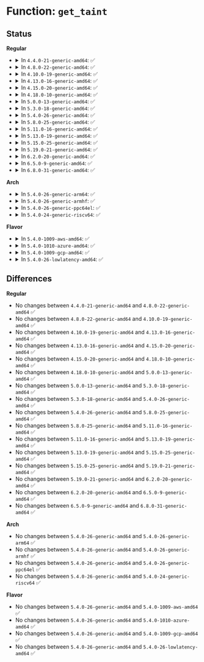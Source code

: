 # Function: <code>get_taint</code>

## Status
<b>Regular</b>
<ul>
<li>
<details>
<summary>In <code>4.4.0-21-generic-amd64</code>: ✅</summary>

```c
long unsigned int get_taint()
```

```json
{
  "name": "get_taint",
  "collision_type": "Unique Global",
  "inline_type": "No",
  "funcs": [
    {
      "addr": 18446744071579373072,
      "name": "get_taint",
      "external": true,
      "loc": "kernel/panic.c:294",
      "file": "kernel/panic.c",
      "inline": "seen, unknown",
      "caller_inline": [],
      "caller_func": [
        "kernel/sysctl.c:proc_taint"
      ]
    }
  ],
  "symbols": [
    {
      "addr": 18446744071579373072,
      "name": "get_taint",
      "section": ".text",
      "bind": "STB_GLOBAL",
      "size": 18
    }
  ]
}
```
</details>
</li>
<li>
<details>
<summary>In <code>4.8.0-22-generic-amd64</code>: ✅</summary>

```c
long unsigned int get_taint()
```

```json
{
  "name": "get_taint",
  "collision_type": "Unique Global",
  "inline_type": "No",
  "funcs": [
    {
      "addr": 18446744071579380880,
      "name": "get_taint",
      "external": true,
      "loc": "kernel/panic.c:343",
      "file": "kernel/panic.c",
      "inline": "seen, unknown",
      "caller_inline": [],
      "caller_func": [
        "kernel/sysctl.c:proc_taint"
      ]
    }
  ],
  "symbols": [
    {
      "addr": 18446744071579380880,
      "name": "get_taint",
      "section": ".text",
      "bind": "STB_GLOBAL",
      "size": 18
    }
  ]
}
```
</details>
</li>
<li>
<details>
<summary>In <code>4.10.0-19-generic-amd64</code>: ✅</summary>

```c
long unsigned int get_taint()
```

```json
{
  "name": "get_taint",
  "collision_type": "Unique Global",
  "inline_type": "No",
  "funcs": [
    {
      "addr": 18446744071579399968,
      "name": "get_taint",
      "external": true,
      "loc": "kernel/panic.c:373",
      "file": "kernel/panic.c",
      "inline": "seen, unknown",
      "caller_inline": [],
      "caller_func": [
        "kernel/sysctl.c:proc_taint"
      ]
    }
  ],
  "symbols": [
    {
      "addr": 18446744071579399968,
      "name": "get_taint",
      "section": ".text",
      "bind": "STB_GLOBAL",
      "size": 18
    }
  ]
}
```
</details>
</li>
<li>
<details>
<summary>In <code>4.13.0-16-generic-amd64</code>: ✅</summary>

```c
long unsigned int get_taint()
```

```json
{
  "name": "get_taint",
  "collision_type": "Unique Global",
  "inline_type": "No",
  "funcs": [
    {
      "addr": 18446744071579387312,
      "name": "get_taint",
      "external": true,
      "loc": "kernel/panic.c:375",
      "file": "kernel/panic.c",
      "inline": "seen, unknown",
      "caller_inline": [],
      "caller_func": [
        "kernel/sysctl.c:proc_taint"
      ]
    }
  ],
  "symbols": [
    {
      "addr": 18446744071579387312,
      "name": "get_taint",
      "section": ".text",
      "bind": "STB_GLOBAL",
      "size": 18
    }
  ]
}
```
</details>
</li>
<li>
<details>
<summary>In <code>4.15.0-20-generic-amd64</code>: ✅</summary>

```c
long unsigned int get_taint()
```

```json
{
  "name": "get_taint",
  "collision_type": "Unique Global",
  "inline_type": "No",
  "funcs": [
    {
      "addr": 18446744071579414416,
      "name": "get_taint",
      "external": true,
      "loc": "kernel/panic.c:380",
      "file": "kernel/panic.c",
      "inline": "seen, unknown",
      "caller_inline": [],
      "caller_func": [
        "kernel/sysctl.c:proc_taint"
      ]
    }
  ],
  "symbols": [
    {
      "addr": 18446744071579414416,
      "name": "get_taint",
      "section": ".text",
      "bind": "STB_GLOBAL",
      "size": 18
    }
  ]
}
```
</details>
</li>
<li>
<details>
<summary>In <code>4.18.0-10-generic-amd64</code>: ✅</summary>

```c
long unsigned int get_taint()
```

```json
{
  "name": "get_taint",
  "collision_type": "Unique Global",
  "inline_type": "No",
  "funcs": [
    {
      "addr": 18446744071579428720,
      "name": "get_taint",
      "external": true,
      "loc": "kernel/panic.c:369",
      "file": "kernel/panic.c",
      "inline": "seen, unknown",
      "caller_inline": [],
      "caller_func": [
        "kernel/sysctl.c:proc_taint"
      ]
    }
  ],
  "symbols": [
    {
      "addr": 18446744071579428720,
      "name": "get_taint",
      "section": ".text",
      "bind": "STB_GLOBAL",
      "size": 18
    }
  ]
}
```
</details>
</li>
<li>
<details>
<summary>In <code>5.0.0-13-generic-amd64</code>: ✅</summary>

```c
long unsigned int get_taint()
```

```json
{
  "name": "get_taint",
  "collision_type": "Unique Global",
  "inline_type": "No",
  "funcs": [
    {
      "addr": 18446744071579462144,
      "name": "get_taint",
      "external": true,
      "loc": "kernel/panic.c:404",
      "file": "kernel/panic.c",
      "inline": "seen, unknown",
      "caller_inline": [],
      "caller_func": [
        "kernel/sysctl.c:proc_taint"
      ]
    }
  ],
  "symbols": [
    {
      "addr": 18446744071579462144,
      "name": "get_taint",
      "section": ".text",
      "bind": "STB_GLOBAL",
      "size": 18
    }
  ]
}
```
</details>
</li>
<li>
<details>
<summary>In <code>5.3.0-18-generic-amd64</code>: ✅</summary>

```c
long unsigned int get_taint()
```

```json
{
  "name": "get_taint",
  "collision_type": "Unique Global",
  "inline_type": "No",
  "funcs": [
    {
      "addr": 18446744071579479936,
      "name": "get_taint",
      "external": true,
      "loc": "kernel/panic.c:409",
      "file": "kernel/panic.c",
      "inline": "seen, unknown",
      "caller_inline": [],
      "caller_func": [
        "kernel/sysctl.c:proc_taint"
      ]
    }
  ],
  "symbols": [
    {
      "addr": 18446744071579479936,
      "name": "get_taint",
      "section": ".text",
      "bind": "STB_GLOBAL",
      "size": 18
    }
  ]
}
```
</details>
</li>
<li>
<details>
<summary>In <code>5.4.0-26-generic-amd64</code>: ✅</summary>

```c
long unsigned int get_taint()
```

```json
{
  "name": "get_taint",
  "collision_type": "Unique Global",
  "inline_type": "No",
  "funcs": [
    {
      "addr": 18446744071579505824,
      "name": "get_taint",
      "external": true,
      "loc": "kernel/panic.c:418",
      "file": "kernel/panic.c",
      "inline": "seen, unknown",
      "caller_inline": [],
      "caller_func": [
        "kernel/sysctl.c:proc_taint"
      ]
    }
  ],
  "symbols": [
    {
      "addr": 18446744071579505824,
      "name": "get_taint",
      "section": ".text",
      "bind": "STB_GLOBAL",
      "size": 18
    }
  ]
}
```
</details>
</li>
<li>
<details>
<summary>In <code>5.8.0-25-generic-amd64</code>: ✅</summary>

```c
long unsigned int get_taint()
```

```json
{
  "name": "get_taint",
  "collision_type": "Unique Global",
  "inline_type": "No",
  "funcs": [
    {
      "addr": 18446744071579534096,
      "name": "get_taint",
      "external": true,
      "loc": "kernel/panic.c:428",
      "file": "kernel/panic.c",
      "inline": "seen, unknown",
      "caller_inline": [],
      "caller_func": [
        "kernel/sysctl.c:proc_taint"
      ]
    }
  ],
  "symbols": [
    {
      "addr": 18446744071579534096,
      "name": "get_taint",
      "section": ".text",
      "bind": "STB_GLOBAL",
      "size": 18
    }
  ]
}
```
</details>
</li>
<li>
<details>
<summary>In <code>5.11.0-16-generic-amd64</code>: ✅</summary>

```c
long unsigned int get_taint()
```

```json
{
  "name": "get_taint",
  "collision_type": "Unique Global",
  "inline_type": "No",
  "funcs": [
    {
      "addr": 18446744071579517024,
      "name": "get_taint",
      "external": true,
      "loc": "kernel/panic.c:428",
      "file": "kernel/panic.c",
      "inline": "seen, unknown",
      "caller_inline": [],
      "caller_func": [
        "kernel/sysctl.c:proc_taint"
      ]
    }
  ],
  "symbols": [
    {
      "addr": 18446744071579517024,
      "name": "get_taint",
      "section": ".text",
      "bind": "STB_GLOBAL",
      "size": 18
    }
  ]
}
```
</details>
</li>
<li>
<details>
<summary>In <code>5.13.0-19-generic-amd64</code>: ✅</summary>

```c
long unsigned int get_taint()
```

```json
{
  "name": "get_taint",
  "collision_type": "Unique Global",
  "inline_type": "No",
  "funcs": [
    {
      "addr": 18446744071579520176,
      "name": "get_taint",
      "external": true,
      "loc": "kernel/panic.c:428",
      "file": "kernel/panic.c",
      "inline": "seen, unknown",
      "caller_inline": [],
      "caller_func": [
        "kernel/sysctl.c:proc_taint"
      ]
    }
  ],
  "symbols": [
    {
      "addr": 18446744071579520176,
      "name": "get_taint",
      "section": ".text",
      "bind": "STB_GLOBAL",
      "size": 18
    }
  ]
}
```
</details>
</li>
<li>
<details>
<summary>In <code>5.15.0-25-generic-amd64</code>: ✅</summary>

```c
long unsigned int get_taint()
```

```json
{
  "name": "get_taint",
  "collision_type": "Unique Global",
  "inline_type": "No",
  "funcs": [
    {
      "addr": 18446744071579591920,
      "name": "get_taint",
      "external": true,
      "loc": "kernel/panic.c:426",
      "file": "kernel/panic.c",
      "inline": "seen, unknown",
      "caller_inline": [],
      "caller_func": [
        "kernel/sysctl.c:proc_taint"
      ]
    }
  ],
  "symbols": [
    {
      "addr": 18446744071579591920,
      "name": "get_taint",
      "section": ".text",
      "bind": "STB_GLOBAL",
      "size": 18
    }
  ]
}
```
</details>
</li>
<li>
<details>
<summary>In <code>5.19.0-21-generic-amd64</code>: ✅</summary>

```c
long unsigned int get_taint()
```

```json
{
  "name": "get_taint",
  "collision_type": "Unique Global",
  "inline_type": "No",
  "funcs": [
    {
      "addr": 18446744071579683456,
      "name": "get_taint",
      "external": true,
      "loc": "kernel/panic.c:470",
      "file": "kernel/panic.c",
      "inline": "seen, unknown",
      "caller_inline": [],
      "caller_func": [
        "kernel/sysctl.c:proc_taint"
      ]
    }
  ],
  "symbols": [
    {
      "addr": 18446744071579683456,
      "name": "get_taint",
      "section": ".text",
      "bind": "STB_GLOBAL",
      "size": 22
    }
  ]
}
```
</details>
</li>
<li>
<details>
<summary>In <code>6.2.0-20-generic-amd64</code>: ✅</summary>

```c
long unsigned int get_taint()
```

```json
{
  "name": "get_taint",
  "collision_type": "Unique Global",
  "inline_type": "No",
  "funcs": [
    {
      "addr": 18446744071579805984,
      "name": "get_taint",
      "external": true,
      "loc": "kernel/panic.c:521",
      "file": "kernel/panic.c",
      "inline": "seen, unknown",
      "caller_inline": [],
      "caller_func": [
        "kernel/sysctl.c:proc_taint"
      ]
    }
  ],
  "symbols": [
    {
      "addr": 18446744071579805984,
      "name": "get_taint",
      "section": ".text",
      "bind": "STB_GLOBAL",
      "size": 22
    }
  ]
}
```
</details>
</li>
<li>
<details>
<summary>In <code>6.5.0-9-generic-amd64</code>: ✅</summary>

```c
long unsigned int get_taint()
```

```json
{
  "name": "get_taint",
  "collision_type": "Unique Global",
  "inline_type": "No",
  "funcs": [
    {
      "addr": 18446744071579854080,
      "name": "get_taint",
      "external": true,
      "loc": "kernel/panic.c:521",
      "file": "kernel/panic.c",
      "inline": "seen, unknown",
      "caller_inline": [],
      "caller_func": [
        "kernel/sysctl.c:proc_taint"
      ]
    }
  ],
  "symbols": [
    {
      "addr": 18446744071579854080,
      "name": "get_taint",
      "section": ".text",
      "bind": "STB_GLOBAL",
      "size": 22
    }
  ]
}
```
</details>
</li>
<li>
<details>
<summary>In <code>6.8.0-31-generic-amd64</code>: ✅</summary>

```c
long unsigned int get_taint()
```

```json
{
  "name": "get_taint",
  "collision_type": "Unique Global",
  "inline_type": "No",
  "funcs": [
    {
      "addr": 18446744071579891888,
      "name": "get_taint",
      "external": true,
      "loc": "kernel/panic.c:525",
      "file": "kernel/panic.c",
      "inline": "seen, unknown",
      "caller_inline": [],
      "caller_func": [
        "kernel/sysctl.c:proc_taint"
      ]
    }
  ],
  "symbols": [
    {
      "addr": 18446744071579891888,
      "name": "get_taint",
      "section": ".text",
      "bind": "STB_GLOBAL",
      "size": 22
    }
  ]
}
```
</details>
</li>
</ul>
<b>Arch</b>
<ul>
<li>
<details>
<summary>In <code>5.4.0-26-generic-arm64</code>: ✅</summary>

```c
long unsigned int get_taint()
```

```json
{
  "name": "get_taint",
  "collision_type": "Unique Global",
  "inline_type": "No",
  "funcs": [
    {
      "addr": 18446603336490640920,
      "name": "get_taint",
      "external": true,
      "loc": "kernel/panic.c:418",
      "file": "kernel/panic.c",
      "inline": "seen, unknown",
      "caller_inline": [],
      "caller_func": [
        "kernel/sysctl.c:proc_taint"
      ]
    }
  ],
  "symbols": [
    {
      "addr": 18446603336490640920,
      "name": "get_taint",
      "section": ".text",
      "bind": "STB_GLOBAL",
      "size": 32
    }
  ]
}
```
</details>
</li>
<li>
<details>
<summary>In <code>5.4.0-26-generic-armhf</code>: ✅</summary>

```c
long unsigned int get_taint()
```

```json
{
  "name": "get_taint",
  "collision_type": "Unique Global",
  "inline_type": "No",
  "funcs": [
    {
      "addr": 3224717144,
      "name": "get_taint",
      "external": true,
      "loc": "kernel/panic.c:418",
      "file": "kernel/panic.c",
      "inline": "seen, unknown",
      "caller_inline": [],
      "caller_func": [
        "kernel/sysctl.c:proc_taint"
      ]
    }
  ],
  "symbols": [
    {
      "addr": 3224717144,
      "name": "get_taint",
      "section": ".text",
      "bind": "STB_GLOBAL",
      "size": 36
    }
  ]
}
```
</details>
</li>
<li>
<details>
<summary>In <code>5.4.0-26-generic-ppc64el</code>: ✅</summary>

```c
long unsigned int get_taint()
```

```json
{
  "name": "get_taint",
  "collision_type": "Unique Global",
  "inline_type": "No",
  "funcs": [
    {
      "addr": 13835058055283459168,
      "name": "get_taint",
      "external": true,
      "loc": "kernel/panic.c:418",
      "file": "kernel/panic.c",
      "inline": "seen, unknown",
      "caller_inline": [],
      "caller_func": [
        "kernel/sysctl.c:proc_taint"
      ]
    }
  ],
  "symbols": [
    {
      "addr": 13835058055283459168,
      "name": "get_taint",
      "section": ".text",
      "bind": "STB_GLOBAL",
      "size": 28
    }
  ]
}
```
</details>
</li>
<li>
<details>
<summary>In <code>5.4.0-24-generic-riscv64</code>: ✅</summary>

```c
long unsigned int get_taint()
```

```json
{
  "name": "get_taint",
  "collision_type": "Unique Global",
  "inline_type": "No",
  "funcs": [
    {
      "addr": 18446743936271393540,
      "name": "get_taint",
      "external": true,
      "loc": "kernel/panic.c:418",
      "file": "kernel/panic.c",
      "inline": "seen, unknown",
      "caller_inline": [],
      "caller_func": [
        "kernel/sysctl.c:proc_taint"
      ]
    }
  ],
  "symbols": [
    {
      "addr": 18446743936271393540,
      "name": "get_taint",
      "section": ".text",
      "bind": "STB_GLOBAL",
      "size": 34
    }
  ]
}
```
</details>
</li>
</ul>
<b>Flavor</b>
<ul>
<li>
<details>
<summary>In <code>5.4.0-1009-aws-amd64</code>: ✅</summary>

```c
long unsigned int get_taint()
```

```json
{
  "name": "get_taint",
  "collision_type": "Unique Global",
  "inline_type": "No",
  "funcs": [
    {
      "addr": 18446744071579479488,
      "name": "get_taint",
      "external": true,
      "loc": "kernel/panic.c:418",
      "file": "kernel/panic.c",
      "inline": "seen, unknown",
      "caller_inline": [],
      "caller_func": [
        "kernel/sysctl.c:proc_taint"
      ]
    }
  ],
  "symbols": [
    {
      "addr": 18446744071579479488,
      "name": "get_taint",
      "section": ".text",
      "bind": "STB_GLOBAL",
      "size": 18
    }
  ]
}
```
</details>
</li>
<li>
<details>
<summary>In <code>5.4.0-1010-azure-amd64</code>: ✅</summary>

```c
long unsigned int get_taint()
```

```json
{
  "name": "get_taint",
  "collision_type": "Unique Global",
  "inline_type": "No",
  "funcs": [
    {
      "addr": 18446744071579408384,
      "name": "get_taint",
      "external": true,
      "loc": "kernel/panic.c:418",
      "file": "kernel/panic.c",
      "inline": "seen, unknown",
      "caller_inline": [],
      "caller_func": [
        "kernel/sysctl.c:proc_taint"
      ]
    }
  ],
  "symbols": [
    {
      "addr": 18446744071579408384,
      "name": "get_taint",
      "section": ".text",
      "bind": "STB_GLOBAL",
      "size": 18
    }
  ]
}
```
</details>
</li>
<li>
<details>
<summary>In <code>5.4.0-1009-gcp-amd64</code>: ✅</summary>

```c
long unsigned int get_taint()
```

```json
{
  "name": "get_taint",
  "collision_type": "Unique Global",
  "inline_type": "No",
  "funcs": [
    {
      "addr": 18446744071579479408,
      "name": "get_taint",
      "external": true,
      "loc": "kernel/panic.c:418",
      "file": "kernel/panic.c",
      "inline": "seen, unknown",
      "caller_inline": [],
      "caller_func": [
        "kernel/sysctl.c:proc_taint"
      ]
    }
  ],
  "symbols": [
    {
      "addr": 18446744071579479408,
      "name": "get_taint",
      "section": ".text",
      "bind": "STB_GLOBAL",
      "size": 18
    }
  ]
}
```
</details>
</li>
<li>
<details>
<summary>In <code>5.4.0-26-lowlatency-amd64</code>: ✅</summary>

```c
long unsigned int get_taint()
```

```json
{
  "name": "get_taint",
  "collision_type": "Unique Global",
  "inline_type": "No",
  "funcs": [
    {
      "addr": 18446744071579511264,
      "name": "get_taint",
      "external": true,
      "loc": "kernel/panic.c:418",
      "file": "kernel/panic.c",
      "inline": "seen, unknown",
      "caller_inline": [],
      "caller_func": [
        "kernel/sysctl.c:proc_taint"
      ]
    }
  ],
  "symbols": [
    {
      "addr": 18446744071579511264,
      "name": "get_taint",
      "section": ".text",
      "bind": "STB_GLOBAL",
      "size": 18
    }
  ]
}
```
</details>
</li>
</ul>

## Differences
<b>Regular</b>
<ul>
<li>
No changes between <code>4.4.0-21-generic-amd64</code> and <code>4.8.0-22-generic-amd64</code> ✅
</li>
<li>
No changes between <code>4.8.0-22-generic-amd64</code> and <code>4.10.0-19-generic-amd64</code> ✅
</li>
<li>
No changes between <code>4.10.0-19-generic-amd64</code> and <code>4.13.0-16-generic-amd64</code> ✅
</li>
<li>
No changes between <code>4.13.0-16-generic-amd64</code> and <code>4.15.0-20-generic-amd64</code> ✅
</li>
<li>
No changes between <code>4.15.0-20-generic-amd64</code> and <code>4.18.0-10-generic-amd64</code> ✅
</li>
<li>
No changes between <code>4.18.0-10-generic-amd64</code> and <code>5.0.0-13-generic-amd64</code> ✅
</li>
<li>
No changes between <code>5.0.0-13-generic-amd64</code> and <code>5.3.0-18-generic-amd64</code> ✅
</li>
<li>
No changes between <code>5.3.0-18-generic-amd64</code> and <code>5.4.0-26-generic-amd64</code> ✅
</li>
<li>
No changes between <code>5.4.0-26-generic-amd64</code> and <code>5.8.0-25-generic-amd64</code> ✅
</li>
<li>
No changes between <code>5.8.0-25-generic-amd64</code> and <code>5.11.0-16-generic-amd64</code> ✅
</li>
<li>
No changes between <code>5.11.0-16-generic-amd64</code> and <code>5.13.0-19-generic-amd64</code> ✅
</li>
<li>
No changes between <code>5.13.0-19-generic-amd64</code> and <code>5.15.0-25-generic-amd64</code> ✅
</li>
<li>
No changes between <code>5.15.0-25-generic-amd64</code> and <code>5.19.0-21-generic-amd64</code> ✅
</li>
<li>
No changes between <code>5.19.0-21-generic-amd64</code> and <code>6.2.0-20-generic-amd64</code> ✅
</li>
<li>
No changes between <code>6.2.0-20-generic-amd64</code> and <code>6.5.0-9-generic-amd64</code> ✅
</li>
<li>
No changes between <code>6.5.0-9-generic-amd64</code> and <code>6.8.0-31-generic-amd64</code> ✅
</li>
</ul>
<b>Arch</b>
<ul>
<li>
No changes between <code>5.4.0-26-generic-amd64</code> and <code>5.4.0-26-generic-arm64</code> ✅
</li>
<li>
No changes between <code>5.4.0-26-generic-amd64</code> and <code>5.4.0-26-generic-armhf</code> ✅
</li>
<li>
No changes between <code>5.4.0-26-generic-amd64</code> and <code>5.4.0-26-generic-ppc64el</code> ✅
</li>
<li>
No changes between <code>5.4.0-26-generic-amd64</code> and <code>5.4.0-24-generic-riscv64</code> ✅
</li>
</ul>
<b>Flavor</b>
<ul>
<li>
No changes between <code>5.4.0-26-generic-amd64</code> and <code>5.4.0-1009-aws-amd64</code> ✅
</li>
<li>
No changes between <code>5.4.0-26-generic-amd64</code> and <code>5.4.0-1010-azure-amd64</code> ✅
</li>
<li>
No changes between <code>5.4.0-26-generic-amd64</code> and <code>5.4.0-1009-gcp-amd64</code> ✅
</li>
<li>
No changes between <code>5.4.0-26-generic-amd64</code> and <code>5.4.0-26-lowlatency-amd64</code> ✅
</li>
</ul>
